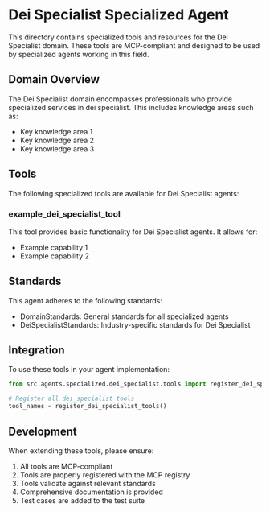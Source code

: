 # Dei Specialist Specialized Agent

This directory contains specialized tools and resources for the Dei Specialist domain. These tools are MCP-compliant and designed to be used by specialized agents working in this field.

## Domain Overview

The Dei Specialist domain encompasses professionals who provide specialized services in dei specialist. This includes knowledge areas such as:

- Key knowledge area 1
- Key knowledge area 2
- Key knowledge area 3

## Tools

The following specialized tools are available for Dei Specialist agents:

### example_dei_specialist_tool

This tool provides basic functionality for Dei Specialist agents. It allows for:

- Example capability 1
- Example capability 2

## Standards

This agent adheres to the following standards:

- DomainStandards: General standards for all specialized agents
- DeiSpecialistStandards: Industry-specific standards for Dei Specialist

## Integration

To use these tools in your agent implementation:

```python
from src.agents.specialized.dei_specialist.tools import register_dei_specialist_tools

# Register all dei_specialist tools
tool_names = register_dei_specialist_tools()
```

## Development

When extending these tools, please ensure:

1. All tools are MCP-compliant
2. Tools are properly registered with the MCP registry
3. Tools validate against relevant standards
4. Comprehensive documentation is provided
5. Test cases are added to the test suite
